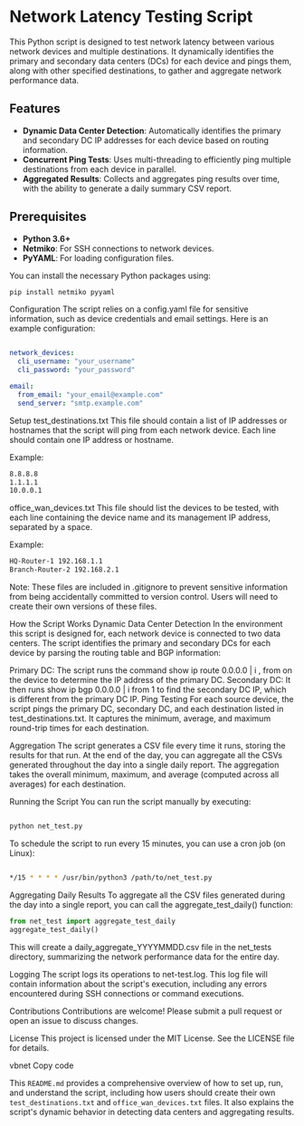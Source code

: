 # Network Latency Testing Script

This Python script is designed to test network latency between various network devices and multiple destinations. It dynamically identifies the primary and secondary data centers (DCs) for each device and pings them, along with other specified destinations, to gather and aggregate network performance data.

## Features

- **Dynamic Data Center Detection**: Automatically identifies the primary and secondary DC IP addresses for each device based on routing information.
- **Concurrent Ping Tests**: Uses multi-threading to efficiently ping multiple destinations from each device in parallel.
- **Aggregated Results**: Collects and aggregates ping results over time, with the ability to generate a daily summary CSV report.

## Prerequisites

- **Python 3.6+**
- **Netmiko**: For SSH connections to network devices.
- **PyYAML**: For loading configuration files.

You can install the necessary Python packages using:

```bash
pip install netmiko pyyaml
```
Configuration
The script relies on a config.yaml file for sensitive information, such as device credentials and email settings. Here is an example configuration:

```yaml

network_devices:
  cli_username: "your_username"
  cli_password: "your_password"

email:
  from_email: "your_email@example.com"
  send_server: "smtp.example.com"
```
Setup
test_destinations.txt
This file should contain a list of IP addresses or hostnames that the script will ping from each network device. Each line should contain one IP address or hostname.

Example:

```bash
8.8.8.8
1.1.1.1
10.0.0.1
```
office_wan_devices.txt
This file should list the devices to be tested, with each line containing the device name and its management IP address, separated by a space.

Example:

```bash
HQ-Router-1 192.168.1.1
Branch-Router-2 192.168.2.1
```

Note: These files are included in .gitignore to prevent sensitive information from being accidentally committed to version control. Users will need to create their own versions of these files.

How the Script Works
Dynamic Data Center Detection
In the environment this script is designed for, each network device is connected to two data centers. The script identifies the primary and secondary DCs for each device by parsing the routing table and BGP information:

Primary DC: The script runs the command show ip route 0.0.0.0 | i , from on the device to determine the IP address of the primary DC.
Secondary DC: It then runs show ip bgp 0.0.0.0 | i from 1 to find the secondary DC IP, which is different from the primary DC IP.
Ping Testing
For each source device, the script pings the primary DC, secondary DC, and each destination listed in test_destinations.txt. It captures the minimum, average, and maximum round-trip times for each destination.

Aggregation
The script generates a CSV file every time it runs, storing the results for that run. At the end of the day, you can aggregate all the CSVs generated throughout the day into a single daily report. The aggregation takes the overall minimum, maximum, and average (computed across all averages) for each destination.

Running the Script
You can run the script manually by executing:

```bash

python net_test.py
```
To schedule the script to run every 15 minutes, you can use a cron job (on Linux):

```bash

*/15 * * * * /usr/bin/python3 /path/to/net_test.py
```
Aggregating Daily Results
To aggregate all the CSV files generated during the day into a single report, you can call the aggregate_test_daily() function:

```python
from net_test import aggregate_test_daily
aggregate_test_daily()
```
This will create a daily_aggregate_YYYYMMDD.csv file in the net_tests directory, summarizing the network performance data for the entire day.

Logging
The script logs its operations to net-test.log. This log file will contain information about the script's execution, including any errors encountered during SSH connections or command executions.

Contributions
Contributions are welcome! Please submit a pull request or open an issue to discuss changes.

License
This project is licensed under the MIT License. See the LICENSE file for details.

vbnet
Copy code

This `README.md` provides a comprehensive overview of how to set up, run, and understand the script, including how users should create their own `test_destinations.txt` and `office_wan_devices.txt` files. It also explains the script's dynamic behavior in detecting data centers and aggregating results.






